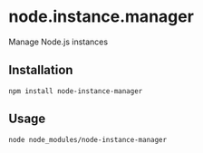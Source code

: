 # node.instance.manager
Manage Node.js instances

## Installation

```
npm install node-instance-manager
```

## Usage

```
node node_modules/node-instance-manager
```
